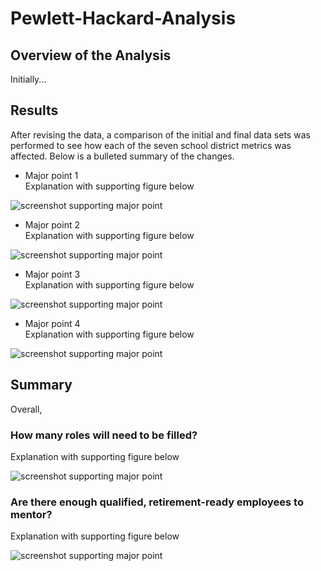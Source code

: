 # Pewlett-Hackard-Analysis
## Overview of the Analysis
Initially...    

## Results
After revising the data, a comparison of the initial and final data sets was performed to see how each of the seven school district metrics was affected.  Below is a bulleted summary of the changes.
* Major point 1  
Explanation with supporting figure below

![screenshot supporting major point](folder/folder/file.png)
  
* Major point 2  
Explanation with supporting figure below

![screenshot supporting major point](folder/folder/file.png)

* Major point 3  
Explanation with supporting figure below

![screenshot supporting major point](folder/folder/file.png)

* Major point 4  
Explanation with supporting figure below

![screenshot supporting major point](folder/folder/file.png)

## Summary
Overall, 

### How many roles will need to be filled?
Explanation with supporting figure below

![screenshot supporting major point](folder/folder/file.png)

### Are there enough qualified, retirement-ready employees to mentor?
Explanation with supporting figure below

![screenshot supporting major point](folder/folder/file.png)






 
